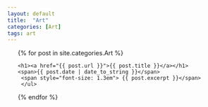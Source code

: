 ```yaml
---
layout: default
title:  "Art"
categories: [Art]
tags: art
---
```


<ul>

  {% for post in site.categories.Art %}

 

    <h1><a href="{{ post.url }}">{{ post.title }}</a></h1>
    <span>{{ post.date | date_to_string }}</span>
     <span style="font-size: 1.3em"> {{ post.excerpt }}</span>
     </ul>
    
  {% endfor %}

</ul>